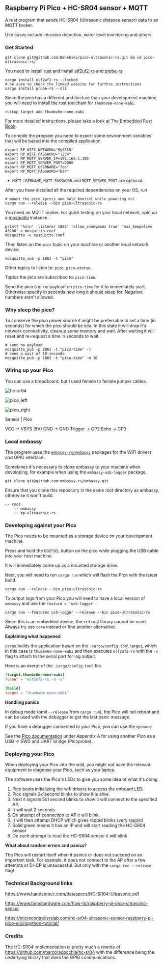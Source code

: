 ## Raspberry Pi Pico + HC-SR04 sensor + MQTT

A rust program that sends HC-SR04 (Ultrasonic distance sensor) data
to an MQTT broker.

Use cases include intrusion detection, water level monitoring and others.

### Get Started

```shell
git clone git@github.com:Benehiko/pico-ultrasonic-rs.git && cd pico-ultrasonic-rs/
```

You need to install [rust](https://www.rust-lang.org/tools/install) and install 
[elf2uf2-rs](https://docs.rs/crate/elf2uf2-rs/latest) and [probe-rs](https://probe.rs/)

```shell
cargo install elf2uf2-rs --locked
# be sure to check the linked website for furthre instructions
cargo install probe-rs --cli
```

Since the pico has a different architecture than your development
machine, you will need to install the rust toolchain for
`thumbv6m-none-eabi`.

```shell
rustup target add thumbv6m-none-eabi
```

For more detailed instructions, please take a look at
[The Embedded Rust Book](https://docs.rust-embedded.org/book/intro/index.html).

To compile the program you need to export some environment variables that
will be baked into the compiled application.

```shell
export RP_WIFI_NETWORK="MySSID"
export RP_WIFI_PASSWORD="1234"
export RP_MQTT_SERVER_IP=192.168.1.100
export RP_MQTT_SERVER_PORT=9000
export RP_MQTT_USERNAME="foo"
export RP_MQTT_PASSWORD="bar"
```

* `MQTT_USERNAME`, `MQTT_PASSWORD` and `MQTT_SERVER_PORT` are optional.

After you have installed all the required dependencies on your OS, run

```shell
# mount the pico (press and hold bootsel while powering on)
cargo run --release --bin pico-ultrasonic-rs
```

You need an MQTT broker. For quick testing on your local network, spin up a [mosquitto](https://mosquitto.org/) instance.

```
printf '%s\n' 'listener 1883' 'allow_anonymous true' 'max_keepalive 43200' > mosquitto.conf
mosquitto -c mosquitto.conf
```

Then listen on the `pico` topic on your machine or another local network device.

```
mosquitto_sub -p 1883 -t "pico"
```

Other topics to listen to: `pico`, `pico-status`.

Topics the pico are subscribed to: `pico-time`.

Send the pico `0` or no payload on `pico-time` for it to immediately start. Otherwise specify in seconds
how long it should sleep for. Negative numbers aren't allowed.

### Why sleep the pico?

To conserve the pico power source it might be preferrable to set a time (in seconds)
for which the pico should be idle. In this state it will drop it's network connectivity,
cleanup some memory and wait. After waiting it will reset and re-request a time in seconds to
wait.

```shell
# send no payload
mosquitto_pub -p 1883 -t "pico-time" -n
# send a wait of 10 seconds
mosquitto_pub -p 1883 -t "pico-time" -m 10
```

### Wiring up your Pico

You can use a breadboard, but I used female to female jumper
cables.

![hc-sr04](./hc-sr04.jpg)

![pico_left](./pico_left.jpg)

![pico_right](./pico_right.jpg)

Sensor | Pico

VCC -> VSYS (5V)
GND -> GND
Trigger -> GP2
Echo -> GP3

### Local embassy

The program uses the [`embassy-rs/embassy`](https://github.com/embassy-rs/embassy)
packages for the WIFI drivers and GPIO interface. 

Sometimes it's necessary to clone embassy to your machine when developing, for 
example when using the `embassy-usb-logger` package.

```shell
git clone git@github.com:embassy-rs/embassy.git
```

Ensure that you clone this repository in the same root directory as embassy,
otherwise it won't build.

```
-- root
    -- embassy
    -- rp-ultrasonic-rs
```

### Developing against your Pico

The Pico needs to be mounted as a storage device on your 
development machine.

Press and hold the `BOOTSEL` button on the pico while plugging
the USB cable into your host machine.

It will immediately come up as a mounted storage drive.

Next, you will need to run `cargo run` which will flash the Pico
with the latest build. 

```shell
cargo run --release --bin pico-ultrasonic-rs
```

To output logs from your Pico you will need to have a local version of `embassy` and
use the `feature = 'usb-logger'`.

```shell
cargo run --features usb-logger --release --bin pico-ultrasonic-rs
```

Since this is an embedded device, the `std` rust
library cannot be used. Always try use `core` instead or find another
alternative.

**Explaining what happened**

`cargo` builds the application based on the `.cargo/config.toml` target,
which in this case is `thumbv6m-none-eabi` and then executes
`elf2uf2-rs` with the `-s` flag to attach to the serial
port for log output.

Here is an exerpt of the `.cargo/config.toml` file.

```toml
[target.thumbv6m-none-eabi]
runner = "elf2uf2-rs -d -s"

[build]
target = "thumbv6m-none-eabi"
```

**Handling panics**

In debug mode (omit `--release` from `cargo run`), the Pico will not reboot
and can be used with the debugger to get the last panic message.

If you have a debugger connected to your Pico, you can use the `openocd`

See the [Pico documentation](https://datasheets.raspberrypi.com/pico/getting-started-with-pico.pdf)
under Appendix A for using another Pico as a USB → SWD and UART bridge (Picoprobe).

### Deploying your Pico

When deploying your Pico into the wild, you might not have the
relevant equipment to diagnose your Pico, such as your laptop.

The software uses the Pico's LEDs to give you some idea of what it's doing.

1. Pico boots initializing the wifi drivers to access the onboard LED.
2. Pico signals 2x1second blinks to show it is alive.
3. Next it signals 5x1 second blinks to show it will connect to the specified AP.
4. It will wait 2 seconds.
5. On attempt of connection to AP it will blink.
6. It will then attempt DHCP which gives rappid blinks (very rappid)
7. Solid green means it has an IP and will start reading the HC-SR04 sensor
8. On each attempt to read the HC-SR04 sensor it will blink

**What about random errors and panics?**

The Pico will restart itself when it panics or does not succeed on an important task.
For example, it does not connect to the AP after a few attempts or DHCP is unsucessful.
But only with the `cargo run --release` flag!

### Technical Background links

https://www.handsontec.com/dataspecs/HC-SR04-Ultrasonic.pdf

https://www.tomshardware.com/how-to/raspberry-pi-pico-ultrasonic-sensor

https://microcontrollerslab.com/hc-sr04-ultrasonic-sensor-raspberry-pi-pico-micropython-tutorial/


### Credits

The HC-SR04 implementation is pretty much a rewrite of
https://github.com/marcoradocchia/hc-sr04
with the difference being the underlying library
that does the GPIO communications. 



